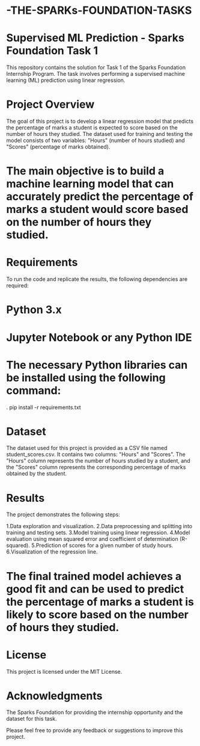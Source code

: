 # -THE-SPARKs-FOUNDATION-TASKS
# Supervised ML Prediction - Sparks Foundation Task 1
This repository contains the solution for Task 1 of the Sparks Foundation Internship Program. The task involves performing a supervised machine learning (ML) prediction using linear regression.

# Project Overview
The goal of this project is to develop a linear regression model that predicts the percentage of marks a student is expected to score based on the number of hours they studied. The dataset used for training and testing the model consists of two variables: "Hours" (number of hours studied) and "Scores" (percentage of marks obtained).

# The main objective is to build a machine learning model that can accurately predict the percentage of marks a student would score based on the number of hours they studied.

# Requirements
To run the code and replicate the results, the following dependencies are required:

# Python 3.x
# Jupyter Notebook or any Python IDE
# The necessary Python libraries can be installed using the following command:

 
 . pip install -r requirements.txt
 # Dataset
The dataset used for this project is provided as a CSV file named student_scores.csv. It contains two columns: "Hours" and "Scores". The "Hours" column represents the number of hours studied by a student, and the "Scores" column represents the corresponding percentage of marks obtained by the student.


# Results
The project demonstrates the following steps:

1.Data exploration and visualization.
2.Data preprocessing and splitting into training and testing sets.
3.Model training using linear regression.
4.Model evaluation using mean squared error and coefficient of determination (R-squared).
5.Prediction of scores for a given number of study hours.
6.Visualization of the regression line.
# The final trained model achieves a good fit and can be used to predict the percentage of marks a student is likely to score based on the number of hours they studied.

# License
This project is licensed under the MIT License.

# Acknowledgments
The Sparks Foundation for providing the internship opportunity and the dataset for this task.

Please feel free to provide any feedback or suggestions to improve this project.
